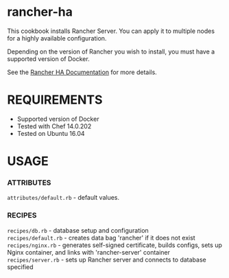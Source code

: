 # rancher-ha
This cookbook installs Rancher Server. You can apply it to multiple nodes for a highly available configuration.

Depending on the version of Rancher you wish to install, you must have a supported version of Docker.

See the [Rancher HA Documentation](http://rancher.com/docs/rancher/v1.6/en/installing-rancher/installing-server/#multi-nodes) for more details.

# REQUIREMENTS
- Supported version of Docker
- Tested with Chef 14.0.202
- Tested on Ubuntu 16.04

# USAGE

### ATTRIBUTES
`attributes/default.rb` - default values.

### RECIPES
`recipes/db.rb` - database setup and configuration  
`recipes/default.rb` - creates data bag 'rancher' if it does not exist  
`recipes/nginx.rb` - generates self-signed certificate, builds configs, sets up Nginx container, and links with 'rancher-server' container  
`recipes/server.rb` - sets up Rancher server and connects to database specified  
